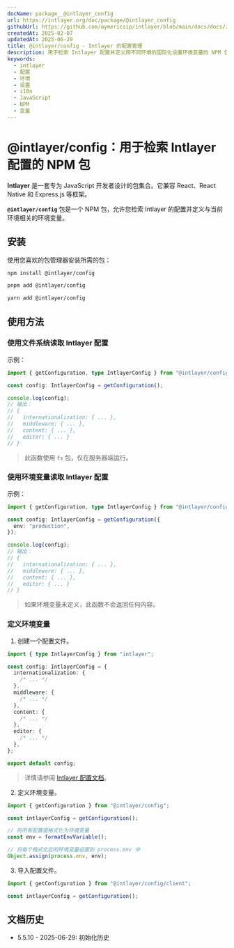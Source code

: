 ```yaml
---
docName: package__@intlayer_config
url: https://intlayer.org/doc/package/@intlayer_config
githubUrl: https://github.com/aymericzip/intlayer/blob/main/docs/docs/zh/packages/@intlayer/config/index.md
createdAt: 2025-02-07
updatedAt: 2025-06-29
title: @intlayer/config - Intlayer 的配置管理
description: 用于检索 Intlayer 配置并定义跨不同环境的国际化设置环境变量的 NPM 包。
keywords:
  - intlayer
  - 配置
  - 环境
  - 设置
  - i18n
  - JavaScript
  - NPM
  - 变量
---
```


# @intlayer/config：用于检索 Intlayer 配置的 NPM 包

**Intlayer** 是一套专为 JavaScript 开发者设计的包集合。它兼容 React、React Native 和 Express.js 等框架。

**`@intlayer/config`** 包是一个 NPM 包，允许您检索 Intlayer 的配置并定义与当前环境相关的环境变量。

## 安装

使用您喜欢的包管理器安装所需的包：

```bash packageManager="npm"
npm install @intlayer/config
```

```bash packageManager="pnpm"
pnpm add @intlayer/config
```

```bash packageManager="yarn"
yarn add @intlayer/config
```

## 使用方法

### 使用文件系统读取 Intlayer 配置

示例：

```ts
import { getConfiguration, type IntlayerConfig } from "@intlayer/config";

const config: IntlayerConfig = getConfiguration();

console.log(config);
// 输出：
// {
//   internationalization: { ... },
//   middleware: { ... },
//   content: { ... },
//   editor: { ... }
// }
```

> 此函数使用 `fs` 包，仅在服务器端运行。

### 使用环境变量读取 Intlayer 配置

示例：

```ts
import { getConfiguration, type IntlayerConfig } from "@intlayer/config/client";

const config: IntlayerConfig = getConfiguration({
  env: "production",
});

console.log(config);
// 输出：
// {
//   internationalization: { ... },
//   middleware: { ... },
//   content: { ... },
//   editor: { ... }
// }
```

> 如果环境变量未定义，此函数不会返回任何内容。

### 定义环境变量

1. 创建一个配置文件。

```ts fileName="intlayer.config.ts"
import { type IntlayerConfig } from "intlayer";

const config: IntlayerConfig = {
  internationalization: {
    /* ... */
  },
  middleware: {
    /* ... */
  },
  content: {
    /* ... */
  },
  editor: {
    /* ... */
  },
};

export default config;
```

> 详情请参阅 [Intlayer 配置文档](https://github.com/aymericzip/intlayer/blob/main/docs/docs/zh/configuration.md)。

2. 定义环境变量。

```ts
import { getConfiguration } from "@intlayer/config";

const intlayerConfig = getConfiguration();

// 将所有配置值格式化为环境变量
const env = formatEnvVariable();

// 将每个格式化后的环境变量设置到 process.env 中
Object.assign(process.env, env);
```

3. 导入配置文件。

```ts
import { getConfiguration } from "@intlayer/config/client";

const intlayerConfig = getConfiguration();
```

## 文档历史

- 5.5.10 - 2025-06-29: 初始化历史
